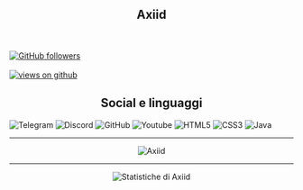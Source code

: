 <h2 align="center"> Axiid <br/></h2>
<br> <br>
  <a href="https://github.com/Axiid" target="_blank">
    <img alt="GitHub followers" src="https://img.shields.io/github/followers/Axiid?label=Github%20followers&style=for-the-badge">
  </a> <br> <br>
  <a href="https://github.com/Axiid" target="_blank">
    <img src="https://komarev.com/ghpvc/?username=Axiid&label=Views&color=brightgreen&style=flat-square" alt="views on github" />
  </a>
  </h3> 

<h2 align="center">
Social e linguaggi </h2>

   ![Telegram](https://img.shields.io/badge/Telegram-2CA5E0?style=flat-square&logo=telegram&logoColor=white)
![Discord](https://img.shields.io/badge/Discord-7289DA?style=flat-square&logo=discord&logoColor=white)
![GitHub](https://img.shields.io/badge/-GitHub-181717?style=flat-square&logo=github)
![Youtube](https://img.shields.io/badge/YouTube-FF0000?style=flat-square&logo=youtube&logoColor=white)
![HTML5](https://img.shields.io/badge/HTML5-E34F26?style=flat-square&logo=html5&logoColor=white)
![CSS3](https://img.shields.io/badge/CSS3-1572B6?style=flat-square&logo=css3&logoColor=white)
![Java](https://img.shields.io/badge/-Java-007396?style=flat-square&logo=java)

---------------------------------------------------------------------------------------------------------------------------------------------------------------------------------

<div align="center">
 

<p><img align="center" src="https://github-readme-streak-stats.herokuapp.com/?user=Axiid" alt="Axiid" /></p>


</div>



---------------------------------------------------------------------------------------------------------------------------------------------------------------------------------



<div align="center">
	

![Statistiche di Axiid](https://github-readme-stats.vercel.app/api/wakatime?username=Axiid&layout=compact&theme=synthwave&v=2)


</div>


<p align="center">

</p>
